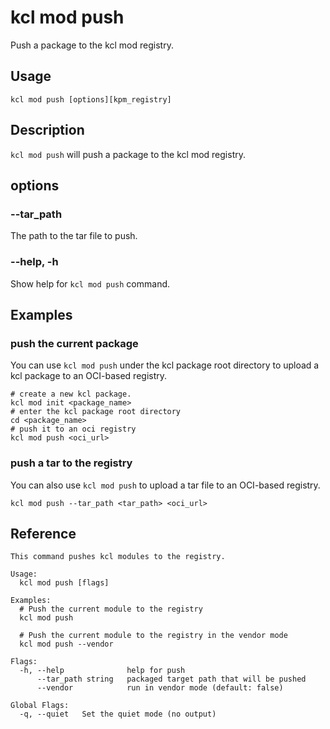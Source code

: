 # kcl mod push

Push a package to the kcl mod registry.

## Usage

```shell
kcl mod push [options][kpm_registry]
```

## Description

`kcl mod push` will push a package to the kcl mod registry.

## options

### --tar_path

The path to the tar file to push.

### --help, -h

Show help for `kcl mod push` command.

## Examples

### push the current package

You can use `kcl mod push` under the kcl package root directory to upload a kcl package to an OCI-based registry.

```shell
# create a new kcl package.
kcl mod init <package_name>
# enter the kcl package root directory
cd <package_name>
# push it to an oci registry
kcl mod push <oci_url>
```

### push a tar to the registry

You can also use `kcl mod push` to upload a tar file to an OCI-based registry.

```shell
kcl mod push --tar_path <tar_path> <oci_url>
```

## Reference

```shell
This command pushes kcl modules to the registry.

Usage:
  kcl mod push [flags]

Examples:
  # Push the current module to the registry
  kcl mod push

  # Push the current module to the registry in the vendor mode
  kcl mod push --vendor

Flags:
  -h, --help              help for push
      --tar_path string   packaged target path that will be pushed
      --vendor            run in vendor mode (default: false)

Global Flags:
  -q, --quiet   Set the quiet mode (no output)
```
